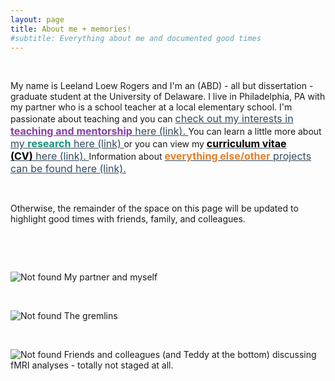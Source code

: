 ```yaml
---
layout: page
title: About me + memories!
#subtitle: Everything about me and documented good times
---
```

<p>&nbsp;</p>
<p>My name is Leeland Loew Rogers and I'm an (ABD) - all but dissertation - graduate student at the University of Delaware. I live in Philadelphia, PA with my partner who is a school teacher at a local elementary school. I'm passionate about teaching and you can <span style="color: #34495e; font-size: 12pt;"><a style="color: #34495e;" href="https://leeloew.github.io/teaching/">check out my interests in <span style="color: #843fa1;"><strong>teaching and mentorship</strong></span>&nbsp;here (link). </a></span>You can learn a little more about <span style="color: #34495e; font-size: 12pt;"><a style="color: #34495e;" href="https://leeloew.github.io/research/">my <span style="color: #169179;"><strong>research</strong></span> here (link)&nbsp;</a></span>or you can view my <span style="color: #34495e; font-size: 12pt;"><a style="color: #34495e;" href="https://leeloew.github.io/CV/"><span style="color: #000000;"><strong>curriculum vitae (CV)</strong></span>&nbsp;here (link). </a></span>Information about <span style="color: #34495e; font-size: 12pt;"><a style="color: #34495e;" href="https://leeloew.github.io/other/"><span style="color: #e67e23;"><strong>everything else/other</strong></span> projects can be found here (link).</a></span></p>
<p>&nbsp;</p>
<p>Otherwise, the remainder of the space on this page will be updated to highlight good times with friends, family, and colleagues.</p>
<p>&nbsp;</p>
<p>&nbsp;</p>
<img src="{{ 'MeDerek1.jpg' | relative_url }}" alt="Not found" />
My partner and myself
<p>&nbsp;</p>
<img src="{{ 'cats.jpg' | relative_url }}" alt="Not found" />
The gremlins
<p>&nbsp;</p>
<img src="{{ 'VickeryLab1.jpg' | relative_url }}" alt="Not found" />
Friends and colleagues (and Teddy at the bottom) discussing fMRI analyses - totally not staged at all.
<p>&nbsp;</p>